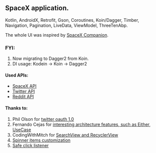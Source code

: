 ## SpaceX application.

Kotlin, AndroidX, Retrofit, Gson, Coroutines, Koin/Dagger, Timber, Navigation, Pagination, LiveData, ViewModel, ThreeTenAbp.

The whole UI was inspired by [SpaceX Companion](https://play.google.com/store/apps/details?id=nl.studionoorderlicht.spacex&hl=en).

### FYI:
1. Now migrating to Dagger2 from Koin.
2. DI usage: Kodein -> Koin -> Dagger2

#### Used APIs:
+ [SpaceX API](https://github.com/r-spacex/SpaceX-API)
+ [Twitter API](https://developer.twitter.com/en/docs/api-reference-index)
+ [Reddit API](https://www.reddit.com/dev/api/)

#### Thanks to: 
1. Phil Olson for [twitter oauth 1.0](https://gist.github.com/polson/227e1a039a09f2728163bf7235990178)
2. Fernando Cejas for [interesting architecture features, such as Either, UseCase](https://fernandocejas.com/2018/05/07/architecting-android-reloaded/)
3. CodingWithMitch for [SearchView and RecyclerView](https://codingwithmitch.com/blog/filtering-recyclerview-searchview/)
4. [Spinner items customization](https://android--code.blogspot.com/2015/08/android-spinner-text-color.html)
5. [Safe click listener](https://medium.com/@simonkarmy2004/solving-android-multiple-clicks-problem-kotlin-b99c06135da0)

